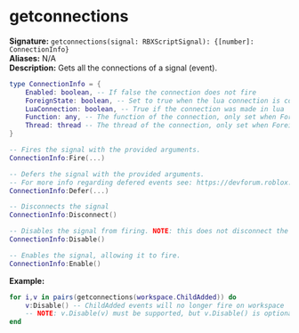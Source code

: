 # getconnections
**Signature:** `getconnections(signal: RBXScriptSignal): {[number]: ConnectionInfo}` <br>
**Aliases:** N/A <br>
**Description:** Gets all the connections of a signal (event). <br>
```lua
type ConnectionInfo = {
	Enabled: boolean, -- If false the connection does not fire
	ForeignState: boolean, -- Set to true when the lua connection is connected on a foreign state (i.e. core scripts). 
	LuaConnection: boolean, -- True if the connection was made in lua
	Function: any, -- The function of the connection, only set when ForeignState is false
	Thread: thread -- The thread of the connection, only set when ForeignState is false
}

-- Fires the signal with the provided arguments.
ConnectionInfo:Fire(...)

-- Defers the signal with the provided arguments.
-- For more info regarding defered events see: https://devforum.roblox.com/t/beta-deferred-lua-event-handling/1240569
ConnectionInfo:Defer(...)

-- Disconnects the signal
ConnectionInfo:Disconnect()

-- Disables the signal from firing. NOTE: this does not disconnect the signal.
ConnectionInfo:Disable()

-- Enables the signal, allowing it to fire.
ConnectionInfo:Enable()
```
**Example:**
```lua
for i,v in pairs(getconnections(workspace.ChildAdded)) do
	v:Disable() -- ChildAdded events will no longer fire on workspace
	-- NOTE: v.Disable(v) must be supported, but v.Disable() is optional.
end
```
